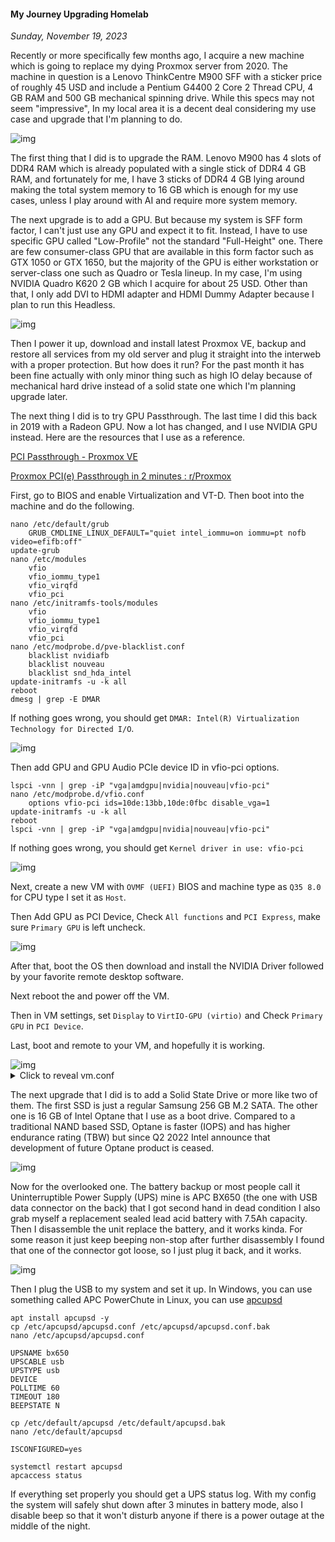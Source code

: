 #### My Journey Upgrading Homelab
_Sunday, November 19, 2023_

Recently or more specifically few months ago, I acquire a new machine 
which is going to replace my dying Proxmox server from 2020. The machine 
in question is a Lenovo ThinkCentre M900 SFF with a sticker price of 
roughly 45 USD and include a Pentium G4400 2 Core 2 Thread CPU, 4 GB 
RAM and 500 GB mechanical spinning drive. While this specs may not seem 
"impressive", In my local area it is a decent deal considering my 
use case and upgrade that I'm planning to do.

<div class="row">
	<div class="col-sm-3"></div>
	<div class="col-sm-6">
		<div class="img-thumbnail">
			<img class="img-fluid" loading="lazy" src="./posts/2023-11-19-my-journey-upgrading-homelab/01.jpg" alt="img">
		</div>
	</div>
	<div class="col-sm-3"></div>
</div>

The first thing that I did is to upgrade the RAM. Lenovo M900 has 4 
slots of DDR4 RAM which is already populated with a single 
stick of DDR4 4 GB RAM, and fortunately for me, I have 3 sticks of 
DDR4 4 GB lying around making the total system memory to 16 GB which 
is enough for my use cases, unless I play around with AI and require 
more system memory.

The next upgrade is to add a GPU. But because my system is SFF form 
factor, I can't just use any GPU and expect it to fit. Instead, I 
have to use specific GPU called "Low-Profile" not the standard 
"Full-Height" one. There are few consumer-class GPU that are available 
in this form factor such as GTX 1050 or GTX 1650, but the majority of 
the GPU is either workstation or server-class one such as Quadro 
or Tesla lineup. In my case, I'm using NVIDIA Quadro K620 2 GB which 
I acquire for about 25 USD. Other than that, I only add DVI to HDMI 
adapter and HDMI Dummy Adapter because I plan to run this Headless.

<div class="row">
	<div class="col-sm-3"></div>
	<div class="col-sm-6">
		<div class="img-thumbnail">
			<img class="img-fluid" loading="lazy" src="./posts/2023-11-19-my-journey-upgrading-homelab/02.jpg" alt="img">
		</div>
	</div>
	<div class="col-sm-3"></div>
</div>

Then I power it up, download and install latest Proxmox VE, backup 
and restore all services from my old server and plug it straight 
into the interweb with a proper protection. But how does it run? 
For the past month it has been fine actually with only minor thing such 
as high IO delay because of mechanical hard drive instead of a solid 
state one which I'm planning upgrade later.

The next thing I did is to try GPU Passthrough. The last time I did this 
back in 2019 with a Radeon GPU. Now a lot has changed, and I use NVIDIA 
GPU instead. Here are the resources that I use as a reference.

[PCI Passthrough - Proxmox VE](https://pve.proxmox.com/wiki/PCI_Passthrough)

[Proxmox PCI(e) Passthrough in 2 minutes : r/Proxmox](https://www.reddit.com/r/Proxmox/comments/lcnn5w/proxmox_pcie_passthrough_in_2_minutes/)

First, go to BIOS and enable Virtualization and VT-D. Then boot into 
the machine and do the following.
```
nano /etc/default/grub
	GRUB_CMDLINE_LINUX_DEFAULT="quiet intel_iommu=on iommu=pt nofb video=efifb:off"
update-grub
nano /etc/modules
	vfio
	vfio_iommu_type1
	vfio_virqfd
	vfio_pci
nano /etc/initramfs-tools/modules
	vfio
	vfio_iommu_type1
	vfio_virqfd
	vfio_pci
nano /etc/modprobe.d/pve-blacklist.conf
	blacklist nvidiafb
	blacklist nouveau
	blacklist snd_hda_intel
update-initramfs -u -k all
reboot
dmesg | grep -E DMAR
```
If nothing goes wrong, you should get `DMAR: Intel(R) Virtualization Technology for Directed I/O`.
<div class="row">
	<div class="col-sm-3"></div>
	<div class="col-sm-6">
		<div class="img-thumbnail">
			<img class="img-fluid" loading="lazy" src="./posts/2023-11-19-my-journey-upgrading-homelab/03.png" alt="img">
		</div>
	</div>
	<div class="col-sm-3"></div>
</div>

Then add GPU and GPU Audio PCIe device ID in vfio-pci options.
```
lspci -vnn | grep -iP "vga|amdgpu|nvidia|nouveau|vfio-pci"
nano /etc/modprobe.d/vfio.conf
	options vfio-pci ids=10de:13bb,10de:0fbc disable_vga=1
update-initramfs -u -k all
reboot
lspci -vnn | grep -iP "vga|amdgpu|nvidia|nouveau|vfio-pci"
```
If nothing goes wrong, you should get `Kernel driver in use: vfio-pci`
<div class="row">
	<div class="col-sm-3"></div>
	<div class="col-sm-6">
		<div class="img-thumbnail">
			<img class="img-fluid" loading="lazy" src="./posts/2023-11-19-my-journey-upgrading-homelab/04.png" alt="img">
		</div>
	</div>
	<div class="col-sm-3"></div>
</div>

Next, create a new VM with `OVMF (UEFI)` BIOS and machine type as 
`Q35 8.0` for CPU type I set it as `Host`.

Then Add GPU as PCI Device, Check `All functions` and `PCI Express`, 
make sure `Primary GPU` is left uncheck.

<div class="row">
	<div class="col-sm-3"></div>
	<div class="col-sm-6">
		<div class="img-thumbnail">
			<img class="img-fluid" loading="lazy" src="./posts/2023-11-19-my-journey-upgrading-homelab/05.png" alt="img">
		</div>
	</div>
	<div class="col-sm-3"></div>
</div>

After that, boot the OS then download and install the NVIDIA Driver 
followed by your favorite remote desktop software.

Next reboot the and power off the VM.

Then in VM settings, set `Display` to `VirtIO-GPU (virtio)` and 
Check `Primary GPU` in `PCI Device`. 

Last, boot and remote to your VM, and hopefully it is working.

<div class="row">
	<div class="col-sm-3"></div>
	<div class="col-sm-6">
		<div class="img-thumbnail">
			<img class="img-fluid" loading="lazy" src="./posts/2023-11-19-my-journey-upgrading-homelab/06.png" alt="img">
		</div>
	</div>
	<div class="col-sm-3"></div>
</div>

<details>
<summary>Click to reveal vm.conf</summary>
```
bios: ovmf
boot: order=sata0;ide2;net0
cores: 2
cpu: host,hidden=1,flags=+pcid
efidisk0: local-lvm:vm-101-disk-0,efitype=4m,pre-enrolled-keys=1,size=4M
hostpci0: 0000:01:00,pcie=1,x-vga=1
ide2: local:iso/virtio-win.iso,media=cdrom,size=612812K
machine: pc-q35-8.0
memory: 8192
meta: creation-qemu=8.0.2,ctime=1698721066
name: vm.umbrella.net
net0: e1000=CD:80:C8:38:BE:0A,bridge=vmbr0,firewall=1
numa: 0
ostype: win10
sata0: local-lvm:vm-101-disk-1,size=64G
sata1: local-lvm:vm-101-disk-2,size=128G
smbios1: uuid=f64b38da-1149-4fc0-a3cf-05008ff2f08d
sockets: 1
vga: virtio
vmgenid: 1e606f3e-6cfc-42af-844b-cf61f4ebcb05
```
</details>

The next upgrade that I did is to add a Solid State Drive or more like 
two of them. The first SSD is just a regular Samsung 256 GB M.2 SATA. 
The other one is 16 GB of Intel Optane that I use as a boot drive. 
Compared to a traditional NAND based SSD, Optane is faster (IOPS) and 
has higher endurance rating (TBW) but since Q2 2022 Intel announce that 
development of future Optane product is ceased.

<div class="row">
	<div class="col-sm-3"></div>
	<div class="col-sm-6">
		<div class="img-thumbnail">
			<img class="img-fluid" loading="lazy" src="./posts/2023-11-19-my-journey-upgrading-homelab/07.jpg" alt="img">
		</div>
	</div>
	<div class="col-sm-3"></div>
</div>

Now for the overlooked one. The battery backup or most people call it 
Uninterruptible Power Supply (UPS) mine is APC BX650 (the one with USB 
data connector on the back) that I got second hand in dead condition 
I also grab myself a replacement sealed lead acid battery with 7.5Ah 
capacity. Then I disassemble the unit replace the battery, and it 
works kinda. For some reason it just keep beeping non-stop after 
further disassembly I found that one of the connector got loose, 
so I just plug it back, and it works.

<div class="row">
	<div class="col-sm-3"></div>
	<div class="col-sm-6">
		<div class="img-thumbnail">
			<img class="img-fluid" loading="lazy" src="./posts/2023-11-19-my-journey-upgrading-homelab/08.jpg" alt="img">
		</div>
	</div>
	<div class="col-sm-3"></div>
</div>

Then I plug the USB to my system and set it up. In Windows, you can use 
something called APC PowerChute in Linux, you can use 
[apcupsd](https://help.ubuntu.com/community/apcupsd)

```
apt install apcupsd -y
cp /etc/apcupsd/apcupsd.conf /etc/apcupsd/apcupsd.conf.bak
nano /etc/apcupsd/apcupsd.conf
```
```
UPSNAME bx650
UPSCABLE usb
UPSTYPE usb
DEVICE 
POLLTIME 60
TIMEOUT 180
BEEPSTATE N
```
```
cp /etc/default/apcupsd /etc/default/apcupsd.bak
nano /etc/default/apcupsd
```
```
ISCONFIGURED=yes
```
```
systemctl restart apcupsd
apcaccess status
```
If everything set properly you should get a UPS status log. With my 
config the system will safely shut down after 3 minutes in battery 
mode, also I disable beep so that it won't disturb anyone if there 
is a power outage at the middle of the night.